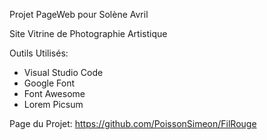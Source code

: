 Projet PageWeb pour Solène Avril

Site Vitrine de Photographie Artistique

Outils Utilisés:
- Visual Studio Code
- Google Font
- Font Awesome
- Lorem Picsum

Page du Projet:
https://github.com/PoissonSimeon/FilRouge

